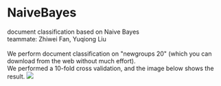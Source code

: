 # NaiveBayes
document classification based on Naive Bayes</br>
teammate: Zhiwei Fan, Yuqiong Liu</br>
</br>
We perform document classification on "newgroups 20" (which you can download from the web without much effort).</br>
We performed a 10-fold cross validation, and the image below shows the result.
![](https://github.com/rindesu/NaiveBayes/commit/5a7a7f8309045a95fd59373f1dd635b6b049b960)
